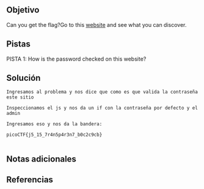 ## Objetivo
Can you get the flag?Go to this [website](http://saturn.picoctf.net:49386/) and see what you can discover.
## Pistas
PISTA 1:
How is the password checked on this website?
## Solución

```
Ingresamos al problema y nos dice que como es que valida la contraseña este sitio

Inspeccionamos el js y nos da un if con la contraseña por defecto y el admin

Ingresamos eso y nos da la bandera:

picoCTF{j5_15_7r4n5p4r3n7_b0c2c9cb}


```

## Notas adicionales

## Referencias
